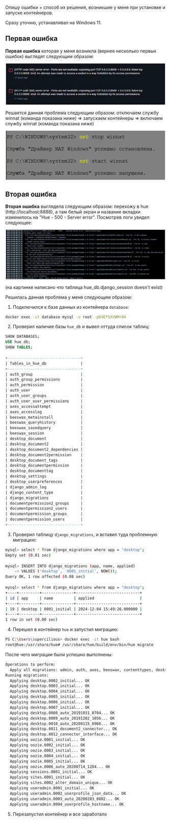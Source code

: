 Опишу ошибки + способ их решения, возникшие у меня при установке и запуске контейнеров.

Сразу уточню, устанавливал на Windows 11.
## Первая ошибка
**Первая ошибка** которая у меня возникла (вернее несколько первых ошибок) выглядят следующим образом:
<p align="center">
    <img src="./img/Pasted image 20241204100013.png" width="500">
</p>

Решается данная проблема следующим образом: отключаем службу winnat (команда показана ниже) => запускаем контейнеры => включаем службу winnat (команда показана ниже)

<p align="center">
    <img src="./img/Pasted image 20241204100240.png" width="500">
</p>

## Вторая ошибка
**Вторая ошибка** выглядела следующим образом: перехожу в hue (http://localhost:8888), а там белый экран и название вкладки изменилось на "Hue - 500 - Server error". Посмотрев логи увидел следующее:
<p align="center">
    <img src="./img/Pasted image 20241204100850.png" width="500">
</p>

(на картинке написано что таблица hue_db.django_session doesn't exist)

 Решилась данная проблема у меня следующим образом:

1. Подключился к базе данных из контейнера `database`:

```bash
docker exec -it database mysql -u root -pD4EfSXVWMr84
```

2. Проверил наличие базы `hue_db` и вывел оттуда список таблиц:

```sql
SHOW DATABASES;
USE hue_db;
SHOW TABLES;

+--------------------------------+
| Tables_in_hue_db               |
+--------------------------------+
| auth_group                     |
| auth_group_permissions         |
| auth_permission                |
| auth_user                      |
| auth_user_groups               |
| auth_user_user_permissions     |
| axes_accessattempt             |
| axes_accesslog                 |
| beeswax_metainstall            |
| beeswax_queryhistory           |
| beeswax_savedquery             |
| beeswax_session                |
| desktop_document               |
| desktop_document2              |
| desktop_document2_dependencies |
| desktop_document2permission    |
| desktop_document_tags          |
| desktop_documentpermission     |
| desktop_documenttag            |
| desktop_settings               |
| desktop_userpreferences        |
| django_admin_log               |
| django_content_type            |
| django_migrations              |
| documentpermission2_groups     |
| documentpermission2_users      |
| documentpermission_groups      |
| documentpermission_users       |
+--------------------------------+
```

3. Проверил таблицу `django_migrations`, и вставил туда проблемную миграцию:

```bash
mysql> select * from django_migrations where app = "desktop";
Empty set (0.01 sec)

mysql> INSERT INTO django_migrations (app, name, applied)
    -> VALUES ('desktop', '0001_initial', NOW());
Query OK, 1 row affected (0.08 sec)

mysql> select * from django_migrations where app = "desktop";
+----+---------+--------------+----------------------------+
| id | app     | name         | applied                    |
+----+---------+--------------+----------------------------+
| 19 | desktop | 0001_initial | 2024-12-04 15:49:26.000000 |
+----+---------+--------------+----------------------------+
1 row in set (0.00 sec)
```

4. Перешел в контейнер `hue` и запустил миграцию:

```bash
PS C:\Users\supercilious> docker exec -it hue bash
root@hue:/usr/share/hue# /usr/share/hue/build/env/bin/hue migrate
```

После чего миграции были успешно выполнены:
```bash
Operations to perform:
  Apply all migrations: admin, auth, axes, beeswax, contenttypes, desktop, oozie, sessions, sites, useradmin
Running migrations:
  Applying desktop.0002_initial... OK
  Applying desktop.0003_initial... OK
  Applying desktop.0004_initial... OK
  Applying desktop.0005_initial... OK
  Applying desktop.0006_initial... OK
  Applying desktop.0007_initial... OK
  Applying desktop.0008_auto_20191031_0704... OK
  Applying desktop.0009_auto_20191202_1056... OK
  Applying desktop.0010_auto_20200115_0908... OK
  Applying desktop.0011_document2_connector... OK
  Applying desktop.0012_connector_interface... OK
  Applying oozie.0001_initial... OK
  Applying oozie.0002_initial... OK
  Applying oozie.0003_initial... OK
  Applying oozie.0004_initial... OK
  Applying oozie.0005_initial... OK
  Applying oozie.0006_auto_20200714_1204... OK
  Applying sessions.0001_initial... OK
  Applying sites.0001_initial... OK
  Applying sites.0002_alter_domain_unique... OK
  Applying useradmin.0001_initial... OK
  Applying useradmin.0002_userprofile_json_data... OK
  Applying useradmin.0003_auto_20200203_0802... OK
  Applying useradmin.0004_userprofile_hostname... OK
```

5. Перезапустил контейнер и все заработало